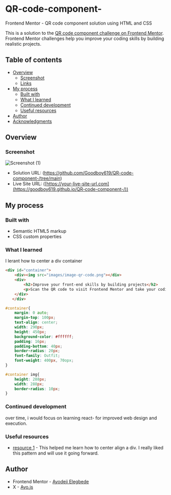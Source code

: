 # QR-code-component-
Frontend Mentor - QR code component solution using HTML and CSS

This is a solution to the [QR code component challenge on Frontend Mentor](https://www.frontendmentor.io/challenges/qr-code-component-iux_sIO_H). Frontend Mentor challenges help you improve your coding skills by building realistic projects. 

## Table of contents

- [Overview](#overview)
  - [Screenshot](#screenshot)
  - [Links](#links)
- [My process](#my-process)
  - [Built with](#built-with)
  - [What I learned](#what-i-learned)
  - [Continued development](#continued-development)
  - [Useful resources](#useful-resources)
- [Author](#author)
- [Acknowledgments](#acknowledgments)


## Overview

### Screenshot
![Screenshot (1)](https://github.com/user-attachments/assets/504a8635-25b8-41f7-a7a7-1bee443f0565)



- Solution URL: (https://github.com/Goodboy619/QR-code-component-/tree/main)
- Live Site URL: ([https://your-live-site-url.com](https://goodboy619.github.io/QR-code-component-/))

## My process

### Built with

- Semantic HTML5 markup
- CSS custom properties


### What I learned

I lerant how to center a div container

```html
<div id="container">
    <div><img src="images/image-qr-code.png"></div>
    <div>
        <h2>Improve your front-end skills by building projects</h2>
        <p>Scan the QR code to visit Frontend Mentor and take your coding skills to the next level</p>
    </div>
   </div> 
```
```css
#container{
    margin: 0 auto;
    margin-top: 100px;
    text-align: center;
    width: 290px;
    height: 450px;
    background-color: #ffffff;
    padding: 16px;
    padding-bottom: 40px;
    border-radius: 20px;
    font-family: Outfit;
    font-weight: 400px, 70opx;
}

#container img{
    height: 288px;
    width: 288px;
    border-radius: 10px;
}
```


### Continued development

over time, i would focus on learning react- for improved web design and execution.


### Useful resources

- [resource 1]([https://www.example.com](https://stackoverflow.com/questions/2279519/how-to-get-main-div-container-to-align-to-centre)) - This helped me learn how to center align a div. I really liked this pattern and will use it going forward.


## Author

- Frontend Mentor - [Ayodeji Elegbede](https://www.frontendmentor.io/profile/@Goodboy619)
- X - [Ayo.js](https://X.com/@_ayothegreat)

